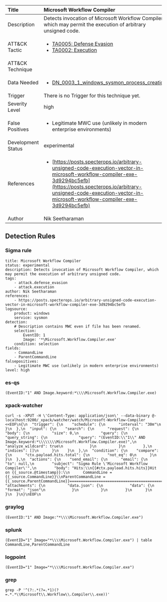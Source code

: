 | Title                | Microsoft Workflow Compiler                                                                                                                                                 |
|:---------------------|:------------------------------------------------------------------------------------------------------------------------------------------------------------|
| Description          | Detects invocation of Microsoft Workflow Compiler, which may permit the execution of arbitrary unsigned code.                                                                                                                                           |
| ATT&amp;CK Tactic    | <ul><li>[TA0005: Defense Evasion](https://attack.mitre.org/tactics/TA0005)</li><li>[TA0002: Execution](https://attack.mitre.org/tactics/TA0002)</li></ul>  |
| ATT&amp;CK Technique | <ul></ul>                             |
| Data Needed          | <ul><li>[DN_0003_1_windows_sysmon_process_creation](../Data_Needed/DN_0003_1_windows_sysmon_process_creation.md)</li></ul>                                                         |
| Trigger              |  There is no Trigger for this technique yet.  |
| Severity Level       | high                                                                                                                                                 |
| False Positives      | <ul><li>Legitimate MWC use (unlikely in modern enterprise environments)</li></ul>                                                                  |
| Development Status   | experimental                                                                                                                                                |
| References           | <ul><li>[https://posts.specterops.io/arbitrary-unsigned-code-execution-vector-in-microsoft-workflow-compiler-exe-3d9294bc5efb](https://posts.specterops.io/arbitrary-unsigned-code-execution-vector-in-microsoft-workflow-compiler-exe-3d9294bc5efb)</li></ul>                                                          |
| Author               | Nik Seetharaman                                                                                                                                                |


## Detection Rules

### Sigma rule

```
title: Microsoft Workflow Compiler
status: experimental
description: Detects invocation of Microsoft Workflow Compiler, which may permit the execution of arbitrary unsigned code.
tags:
    - attack.defense_evasion
    - attack.execution
author: Nik Seetharaman
references:
    - https://posts.specterops.io/arbitrary-unsigned-code-execution-vector-in-microsoft-workflow-compiler-exe-3d9294bc5efb
logsource:
    product: windows
    service: sysmon
detection:
    # Description contains MWC even if file has been renamed.
    selection:
        EventID: 1
        Image: '*\Microsoft.Workflow.Compiler.exe'
    condition: selection
fields:
    - CommandLine
    - ParentCommandLine
falsepositives:
    - Legitimate MWC use (unlikely in modern enterprise environments)
level: high

```





### es-qs
    
```
(EventID:"1" AND Image.keyword:*\\\\Microsoft.Workflow.Compiler.exe)
```


### xpack-watcher
    
```
curl -s -XPUT -H \'Content-Type: application/json\' --data-binary @- localhost:9200/_xpack/watcher/watch/Microsoft-Workflow-Compiler <<EOF\n{\n  "trigger": {\n    "schedule": {\n      "interval": "30m"\n    }\n  },\n  "input": {\n    "search": {\n      "request": {\n        "body": {\n          "size": 0,\n          "query": {\n            "query_string": {\n              "query": "(EventID:\\"1\\" AND Image.keyword:*\\\\\\\\Microsoft.Workflow.Compiler.exe)",\n              "analyze_wildcard": true\n            }\n          }\n        },\n        "indices": []\n      }\n    }\n  },\n  "condition": {\n    "compare": {\n      "ctx.payload.hits.total": {\n        "not_eq": 0\n      }\n    }\n  },\n  "actions": {\n    "send_email": {\n      "email": {\n        "to": null,\n        "subject": "Sigma Rule \'Microsoft Workflow Compiler\'",\n        "body": "Hits:\\n{{#ctx.payload.hits.hits}}Hit on {{_source.@timestamp}}:\\n      CommandLine = {{_source.CommandLine}}\\nParentCommandLine = {{_source.ParentCommandLine}}================================================================================\\n{{/ctx.payload.hits.hits}}",\n        "attachments": {\n          "data.json": {\n            "data": {\n              "format": "json"\n            }\n          }\n        }\n      }\n    }\n  }\n}\nEOF\n
```


### graylog
    
```
(EventID:"1" AND Image:"*\\\\Microsoft.Workflow.Compiler.exe")
```


### splunk
    
```
(EventID="1" Image="*\\\\Microsoft.Workflow.Compiler.exe") | table CommandLine,ParentCommandLine
```


### logpoint
    
```
(EventID="1" Image="*\\\\Microsoft.Workflow.Compiler.exe")
```


### grep
    
```
grep -P '^(?:.*(?=.*1)(?=.*.*\\Microsoft\\.Workflow\\.Compiler\\.exe))'
```



